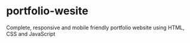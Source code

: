 # portfolio-wesite
Complete, responsive and mobile friendly portfolio website using HTML, CSS and JavaScript
